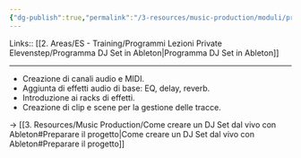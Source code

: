 ```yaml
---
{"dg-publish":true,"permalink":"/3-resources/music-production/moduli/preparare-il-progetto-tracce-effetti-ecc-modulo/"}
---
```


Links:: [[2. Areas/ES - Training/Programmi Lezioni Private Elevenstep/Programma DJ Set in Ableton\|Programma DJ Set in Ableton]]

---
- Creazione di canali audio e MIDI.
- Aggiunta di effetti audio di base: EQ, delay, reverb.
- Introduzione ai racks di effetti.
- Creazione di clip e scene per la gestione delle tracce.

→ [[3. Resources/Music Production/Come creare un DJ Set dal vivo con Ableton#Preparare il progetto\|Come creare un DJ Set dal vivo con Ableton#Preparare il progetto]]


